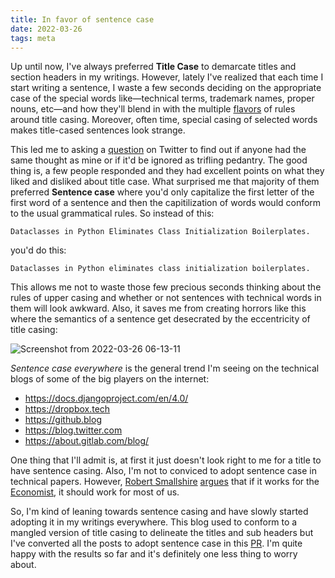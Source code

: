 ```yaml
---
title: In favor of sentence case
date: 2022-03-26
tags: meta
---
```


Up until now, I've always preferred **Title Case** to demarcate titles and section headers in my writings. However, lately I've realized that each time I start writing a sentence, I waste a few seconds deciding on the appropriate case of the special words like—technical terms, trademark names, proper nouns, etc—and how they'll blend in with the multiple [flavors](https://capitalizemytitle.com/) of rules around title casing. Moreover, often time, special casing of selected words makes title-cased sentences look strange.

This led me to asking a [question](https://twitter.com/rednafi/status/1506949630587637762) on Twitter to find out if anyone had the same thought as mine or if it'd be ignored as trifling pedantry. The good thing is, a few people responded and they had excellent points on what they liked and disliked about title case. What surprised me that majority of them preferred **Sentence case** where you'd only capitalize the first letter of the first word of a sentence and then the capitilization of words would conform to the usual grammatical rules. So instead of this:

```
Dataclasses in Python Eliminates Class Initialization Boilerplates.
```

you'd do this:

```
Dataclasses in Python eliminates class initialization boilerplates.
```

This allows me not to waste those few precious seconds thinking about the rules of upper casing and whether or not sentences with technical words in them will look awkward. Also, it saves me from creating horrors like this where the semantics of a sentence get desecrated by the eccentricity of title casing:

![Screenshot from 2022-03-26 06-13-11](https://user-images.githubusercontent.com/30027932/160216618-36a76272-06f8-4e74-bacb-6ca7a80c009b.png)

*Sentence case everywhere* is the general trend I'm seeing on the technical blogs of some of the big players on the internet:

* https://docs.djangoproject.com/en/4.0/
* https://dropbox.tech
* https://github.blog
* https://blog.twitter.com
* https://about.gitlab.com/blog/

One thing that I'll admit is, at first it just doesn't look right to me for a title to have sentence casing. Also, I'm not to conviced to adopt sentence case in technical papers. However, [Robert Smallshire](https://twitter.com/robsmallshire) [argues](https://twitter.com/robsmallshire/status/1506980088532905998) that if it works for the [Economist](https://www.economist.com/), it should work for most of us.

So, I'm kind of leaning towards sentence casing and have slowly started adopting it in my writings everywhere. This blog used to conform to a mangled version of title casing to delineate the titles and sub headers but I've converted all the posts to adopt sentence case in this [PR](https://github.com/rednafi/reflections/pull/106). I'm quite happy with the results so far and it's definitely one less thing to worry about.
